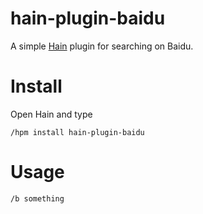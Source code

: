 # hain-plugin-baidu

A simple [Hain](https://github.com/appetizermonster/hain) plugin for searching on Baidu.

# Install
Open Hain and type

```
/hpm install hain-plugin-baidu
```

# Usage
```
/b something
```
